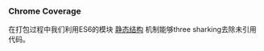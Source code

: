 ### Chrome Coverage

在打包过程中我们利用ES6的模块 [静态结构](http://exploringjs.com/es6/ch_modules.html#static-module-structure) 机制能够three sharking去除未引用代码。